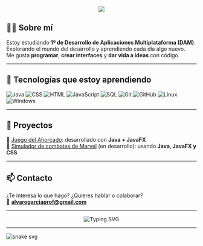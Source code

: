 <!-- Banner -->
<p align="center">
  <img src="https://capsule-render.vercel.app/api?type=waving&color=0:00c6ff,100:0072ff&height=180&section=header&text=%C2%A1Hola,%20soy%20%C3%81lvaro!&fontSize=35&fontAlignY=40&desc=Estudiante%20de%20DAM%20%7C%20Java%20%7C%20SQL%20%7C%20Web%20Dev&descAlignY=60&descAlign=62" />
</p>

## 👨‍💻 Sobre mí
Estoy estudiando **1º de Desarrollo de Aplicaciones Multiplataforma (DAM)**.  
Explorando el mundo del desarrollo y aprendiendo cada día algo nuevo.  
Me gusta **programar**, **crear interfaces** y **dar vida a ideas** con código.

---

## 🚀 Tecnologías que estoy aprendiendo

![Java](https://img.shields.io/badge/Java-%23ED8B00.svg?style=for-the-badge&logo=java&logoColor=white)
![CSS](https://img.shields.io/badge/CSS3-1572B6?style=for-the-badge&logo=css3&logoColor=white)
![HTML](https://img.shields.io/badge/HTML5-E34F26?style=for-the-badge&logo=html5&logoColor=white)
![JavaScript](https://img.shields.io/badge/JavaScript-323330?style=for-the-badge&logo=javascript&logoColor=F7DF1E)
![SQL](https://img.shields.io/badge/SQL-4479A1?style=for-the-badge&logo=mysql&logoColor=white)
![Git](https://img.shields.io/badge/Git-F05032?style=for-the-badge&logo=git&logoColor=white)
![GitHub](https://img.shields.io/badge/GitHub-100000?style=for-the-badge&logo=github&logoColor=white)
![Linux](https://img.shields.io/badge/Linux-FCC624?style=for-the-badge&logo=linux&logoColor=black)
![Windows](https://img.shields.io/badge/Windows-0078D6?style=for-the-badge&logo=windows&logoColor=white)

---

## 📂 Proyectos
🔹 [Juego del Ahorcado](https://github.com/alvarogrlp/juegoAhorcado): desarrollado con **Java + JavaFX**  
🔹 [Simulador de combates de Marvel](https://github.com/alvarogrlp/simuladorDeMarvel) (en desarrollo): usando **Java, JavaFX y CSS**

---

## 📫 Contacto
¿Te interesa lo que hago? ¿Quieres hablar o colaborar?  
📩 **alvarogarciaprof@gmail.com**

---

<p align="center">
  <img src="https://readme-typing-svg.demolab.com?font=Fira+Code&weight=600&size=22&pause=1000&color=0072FF&center=true&vCenter=true&multiline=true&width=600&height=60&lines=Aprendiendo+y+creciendo+como+programador;¡Bienvenido+a+mi+GitHub!+%F0%9F%91%8B" alt="Typing SVG" />
</p>

---

![snake 
svg](https://github.com/alvarogrlp/snk/raw/manual-run-output/only-svg/github-contribution-grid-snake.svg)



